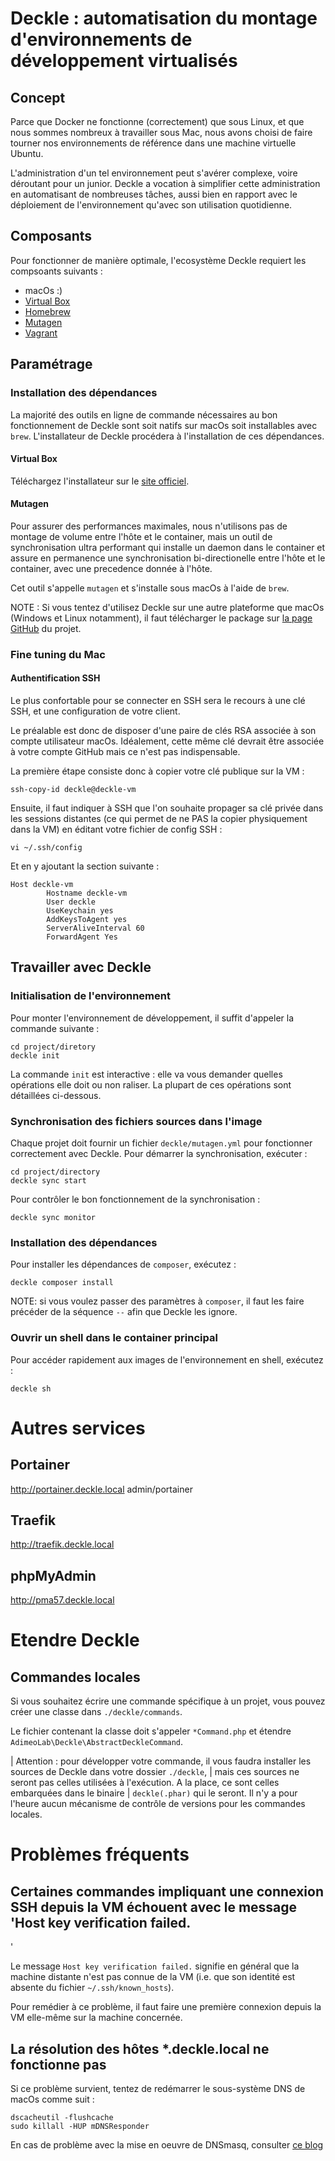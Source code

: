 # Deckle : automatisation du montage d'environnements de développement virtualisés

## Concept

Parce que Docker ne fonctionne (correctement) que sous Linux, et que nous sommes nombreux à travailler sous Mac,
nous avons choisi de faire tourner nos environnements de référence dans une machine virtuelle Ubuntu.

L'administration d'un tel environnement peut s'avérer complexe, voire déroutant pour un junior. Deckle a vocation
à simplifier cette administration en automatisant de nombreuses tâches, aussi bien en rapport avec le 
 déploiement de l'environnement qu'avec son utilisation quotidienne.  


## Composants

Pour fonctionner de manière optimale, l'ecosystème Deckle requiert les compsoants suivants :

 - macOs :)
 - [Virtual Box](http://www.virtualbox.org)
 - [Homebrew](http://www.homebrew.com)
 - [Mutagen](http://www.mutagen.io)
 - [Vagrant](http://www.vagrantup.com)     


## Paramétrage

### Installation des dépendances

La majorité des outils en ligne de commande nécessaires au bon fonctionnement de Deckle sont soit natifs 
sur macOs soit installables avec `brew`. L'installateur de Deckle procédera à l'installation de ces dépendances.  

#### Virtual Box

Téléchargez l'installateur sur le [site officiel](https://www.virtualbox.org/wiki/Downloads).


#### Mutagen

Pour assurer des performances maximales, nous n'utilisons pas de montage de volume entre l'hôte et le container, mais un 
outil de synchronisation ultra performant qui installe un daemon dans le container et assure en permanence une synchronisation
bi-directionelle entre l'hôte et le container, avec une precedence donnée à l'hôte.

Cet outil s'appelle `mutagen` et s'installe sous macOs à l'aide de `brew`.   

NOTE : Si vous tentez d'utilisez Deckle sur une autre plateforme que macOs (Windows et Linux notamment), il faut télécharger le package sur [la page GitHub](https://github.com/mutagen-io/mutagen/releases) du projet.

### Fine tuning du Mac

#### Authentification SSH

Le plus confortable pour se connecter  en SSH sera le recours à une clé SSH, et une configuration de votre client.

Le préalable est donc de disposer d'une paire de clés RSA associée à son compte utilisateur macOs. Idéalement, cette même 
clé devrait être associée à votre compte GitHub mais ce n'est pas indispensable.

La première étape consiste donc à copier votre clé publique sur la VM :

```shell script
ssh-copy-id deckle@deckle-vm
```

Ensuite, il faut indiquer à SSH que l'on souhaite propager sa clé privée dans les sessions distantes (ce qui permet de ne PAS 
la copier physiquement dans la VM) en éditant votre fichier de config SSH :


```shell script
vi ~/.ssh/config
```

Et en y ajoutant la section suivante :

```apacheconfig
Host deckle-vm
        Hostname deckle-vm
        User deckle
        UseKeychain yes
        AddKeysToAgent yes
        ServerAliveInterval 60
        ForwardAgent Yes

```




## Travailler avec Deckle

### Initialisation de l'environnement

Pour monter l'environnement de développement, il suffit d'appeler la commande suivante :

```shell script
cd project/diretory
deckle init
```

La commande `init` est interactive : elle va vous demander quelles opérations elle doit ou non raliser. La 
plupart de ces opérations sont détaillées ci-dessous.

### Synchronisation des fichiers sources dans l'image

Chaque projet doit fournir un fichier `deckle/mutagen.yml` pour fonctionner correctement avec Deckle. Pour démarrer la
synchronisation, exécuter :

````shell script
cd project/directory
deckle sync start
````

Pour contrôler le bon fonctionnement de la synchronisation :

```shell script
deckle sync monitor
```

### Installation des dépendances


Pour installer les dépendances de `composer`, exécutez :

```shell script
deckle composer install
```

NOTE: si vous voulez passer des paramètres à `composer`, il faut les faire précéder de la séquence `--` afin
que Deckle les ignore.  

### Ouvrir un shell dans le container principal

Pour accéder rapidement aux images de l'environnement en shell, exécutez :

```shell script
deckle sh
```


# Autres services

## Portainer

http://portainer.deckle.local
admin/portainer

## Traefik
http://traefik.deckle.local

## phpMyAdmin

http://pma57.deckle.local

# Etendre Deckle

## Commandes locales

Si vous souhaitez écrire une commande spécifique à un projet, vous pouvez créer une classe dans `./deckle/commands`.

Le fichier contenant la classe doit s'appeler `*Command.php` et étendre `AdimeoLab\Deckle\AbstractDeckleCommand`.


| Attention : pour développer votre commande, il vous faudra installer les sources de Deckle dans votre dossier `./deckle`,
| mais ces sources ne seront pas celles utilisées à l'exécution. A la place, ce sont celles embarquées dans le binaire 
| `deckle(.phar)` qui le seront. Il n'y a pour l'heure aucun mécanisme de contrôle de versions pour les commandes locales.


# Problèmes fréquents

## Certaines commandes impliquant une connexion SSH depuis la VM échouent avec le message 'Host key verification failed.
'

Le message `Host key verification failed.` signifie en général que la machine distante n'est pas connue de la VM (i.e. 
que son identité est absente du fichier `~/.ssh/known_hosts`). 

Pour remédier à ce problème, il faut faire une première connexion depuis la VM elle-même sur la machine concernée.

## La résolution des hôtes *.deckle.local ne fonctionne pas

Si ce problème survient, tentez de redémarrer le sous-système DNS de macOs comme suit : 

```shell script
dscacheutil -flushcache
sudo killall -HUP mDNSResponder
``` 

En cas de problème avec la mise en oeuvre de DNSmasq, consulter [ce blog](https://www.stevenrombauts.be/2018/01/use-dnsmasq-instead-of-etc-hosts/#configure-as-default-dns-resolver-in-macos)
